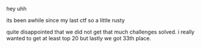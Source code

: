 hey uhh

its been awhile since my last ctf so a little rusty

quite disappointed that we did not get that much challenges solved. i really wanted to get at least top 20 but lastly we got 33th place.
